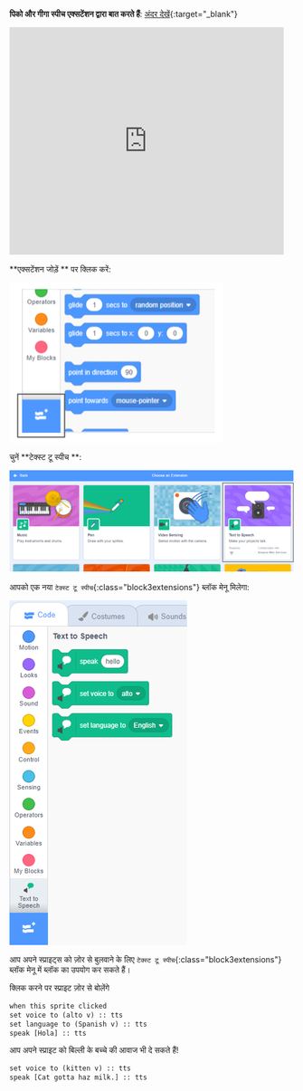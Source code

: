 **पिको और गीगा स्पीच एक्सटेंशन द्वारा बात करते हैं**: [अंदर देखें](https://scratch.mit.edu/projects/499373708/editor){:target="_blank"}

<div class="scratch-preview">
  <iframe allowtransparency="true" width="485" height="402" src="https://scratch.mit.edu/projects/embed/499373708/?autostart=false" frameborder="0"></iframe>
</div>

**एक्सटेंशन जोड़ें ** पर क्लिक करें:

!['एक्सटेंशन जोड़ें' आइकन।](images/add-extension.png)

चुनें **टेक्स्ट टू स्पीच **:

!['टेक्स्ट टू स्पीच' एक्सटेंशन को चिन्हांकित किया गया](images/text-to-speech.png)

आपको एक नया `टेक्स्ट टू स्पीच`{:class="block3extensions"} ब्लॉक मेनू मिलेगा:

!['टेक्स्ट टू स्पीच' ब्लॉक मेनू](images/text-to-speech-blocks.png)

आप अपने स्प्राइट्स को ज़ोर से बुलवाने के लिए `टेक्स्ट टू स्पीच`{:class="block3extensions"} ब्लॉक मेनू में ब्लॉक का उपयोग कर सकते हैं।

क्लिक करने पर स्प्राइट ज़ोर से बोलेंगे

```blocks3
when this sprite clicked
set voice to (alto v) :: tts
set language to (Spanish v) :: tts
speak [Hola] :: tts
```

आप अपने स्प्राइट को बिल्ली के बच्चे की आवाज भी दे सकते हैं!

```blocks3
set voice to (kitten v) :: tts
speak [Cat gotta haz milk.] :: tts
```
